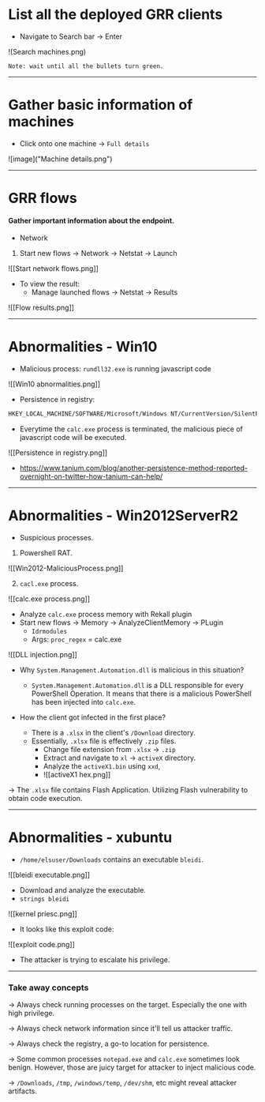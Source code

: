 # List all the deployed GRR clients
+ Navigate to Search bar → Enter

!(Search machines.png)

	Note: wait until all the bullets turn green.
	
<hr>

# Gather basic information of machines
+ Click onto one machine → `Full details` 

![image]("Machine details.png")  

<hr>

# GRR flows
#### Gather important information about the endpoint.

+ Network

1. Start new flows → Network → Netstat → Launch

![[Start network flows.png]]

+ To view the result:
	+ Manage launched flows → Netstat → Results

![[Flow results.png]]

<hr>

# Abnormalities - Win10

+ Malicious process:  `rundll32.exe` is running javascript code

![[Win10 abnormalities.png]]

+ Persistence in registry: 

```bash
HKEY_LOCAL_MACHINE/SOFTWARE/Microsoft/Windows NT/CurrentVersion/SilentProcessExit/
```

+ Everytime the `calc.exe` process is terminated, the malicious piece of javascript code will be executed.

![[Persistence in registry.png]] 

+ https://www.tanium.com/blog/another-persistence-method-reported-overnight-on-twitter-how-tanium-can-help/

<hr>

# Abnormalities - Win2012ServerR2
+ Suspicious processes.

1. Powershell RAT.

![[Win2012-MaliciousProcess.png]]


2. `cacl.exe` process.

![[calc.exe process.png]]

+ Analyze `calc.exe` process memory with Rekall plugin
+ Start new flows → Memory → AnalyzeClientMemory → PLugin
	+ `Idrmodules`
	+ Args: `proc_regex` = calc.exe 

![[DLL injection.png]]

+ Why `System.Management.Automation.dll` is malicious in this situation?
	+ `System.Management.Automation.dll` is a DLL responsible for every PowerShell Operation. It means that there is a malicious PowerShell has been injected into `calc.exe`.

+ How the client got infected in the first place?
	+	There is a `.xlsx` in the client's `/Download` directory.
	+	Essentially, `.xlsx` file is effectively `.zip` files.
		+	Change file extension from `.xlsx` → `.zip`
		+ Extract and navigate to `xl` → `activeX` directory.
		+ Analyze the `activeX1.bin` using `xxd`,
		+ ![[activeX1 hex.png]]

→ The `.xlsx` file contains Flash Application. Utilizing Flash vulnerability to obtain code execution.

<hr>

# Abnormalities - xubuntu
+ `/home/elsuser/Downloads` contains an executable `bleidi`.

![[bleidi executable.png]]

+ Download and analyze the executable.
+ `strings bleidi`

![[kernel priesc.png]]

+ It looks like this exploit code:

![[exploit code.png]]

+ The attacker is trying to escalate his privilege.

<hr>

### Take away concepts

→ Always check running processes on the target. Especially the one with high privilege.

→ Always check network information since it'll tell us attacker traffic.  

→ Always check the registry, a go-to location for persistence.

→ Some common processes `notepad.exe` and `calc.exe` sometimes look benign. However, those are juicy target for attacker to inject malicious code.

→ `/Downloads`, `/tmp`, `/windows/temp`, `/dev/shm`, etc might reveal attacker artifacts.
